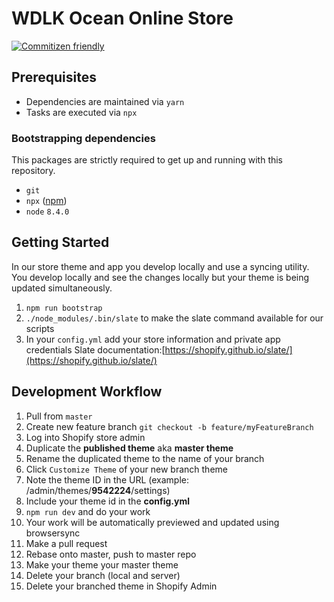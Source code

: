 # WDLK Ocean Online Store

[![Commitizen friendly](https://img.shields.io/badge/commitizen-friendly-brightgreen.svg)](http://commitizen.github.io/cz-cli/)

## Prerequisites

* Dependencies are maintained via `yarn`
* Tasks are executed via `npx`

### Bootstrapping dependencies

This packages are strictly required to get up and running with this repository.

* `git`
* `npx` ([npm](https://www.npmjs.com/package/npx]))
* `node` `8.4.0`

## Getting Started
In our store theme and app you develop locally and use a syncing utility. You develop locally and see the changes locally but your theme is being updated simultaneously.


1. `npm run bootstrap`
2. `./node_modules/.bin/slate` to make the slate command available for our scripts
4. In your `config.yml` add your store information and private app credentials
Slate documentation:[https://shopify.github.io/slate/](https://shopify.github.io/slate/)

## Development Workflow
1. Pull from `master`
2. Create new feature branch `git checkout -b feature/myFeatureBranch`
3. Log into Shopify store admin
4. Duplicate the **published theme** aka **master theme**
5. Rename the duplicated theme to the name of your branch
6. Click `Customize Theme` of your new branch theme
7. Note the theme ID in the URL (example: /admin/themes/**9542224**/settings)
8. Include your theme id in the **config.yml**
9. `npm run dev` and do your work
10. Your work will be automatically previewed and updated using browsersync
11. Make a pull request
12. Rebase onto master, push to master repo
13. Make your theme your master theme
14. Delete your branch (local and server)
15. Delete your branched theme in Shopify Admin

